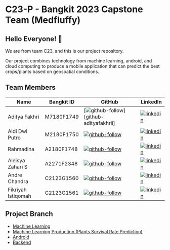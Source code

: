 # C23-P - Bangkit 2023 Capstone Team (Medfluffy)

## Hello Everyone! :wave:

We are from team C23, and this is our project repository.

Our project combines technology from machine learning, android, and cloud computing to produce a mobile application that can predict the best crops/plants based on geospatial conditions.

## Team Members
| Name | Bangkit ID | GitHub | LinkedIn |
| ------ | ------ | ------ | ------ |
| Aditya Fakhri | M7180F1749 | [![github-follow][github-shield]][github-adityafakhrii] | [![linkedin][linkedin-shield]][linkedin-darell] |
| Aldi Dwi Putro | M2180F1750 | [![github-follow][github-shield]][github-abed] | [![linkedin][linkedin-shield]][linkedin-abed] |
| Rahmadina | A2180F1748 | [![github-follow][github-shield]][github-shafiq] | [![linkedin][linkedin-shield]][linkedin-shafiq] |
| Aleisya Zahari S | A2271F2348 | [![github-follow][github-shield]][github-bagas] | [![linkedin][linkedin-shield]][linkedin-bagas] |
|  Andre Chandra | C2123G1560 | [![github-follow][github-shield]][github-daus] | [![linkedin][linkedin-shield]][linkedin-daus] |
| Fikriyah Istiqomah | C2123G1561 | [![github-follow][github-shield]][github-rian] | [![linkedin][linkedin-shield]][linkedin-rian] |

## Project Branch
- [Machine Learning][github-tandur-ml]
- [Machine Learning Production (Plants Survival Rate Prediction)][github-tandur-ml-production]
- [Android][github-tandur-android]
- [Backend][github-tandur-backend]




[//]: # (LINKS)

[github-tandur-ml]: https://github.com/Tandur-Team/tandur-ml
[github-tandur-ml-production]: https://github.com/Tandur-Team/tandur-ml-production
[github-tandur-android]: https://github.com/Tandur-Team/tandur-android
[github-tandur-backend]: https://github.com/Tandur-Team/tandur-backend

[github-shield]: https://img.shields.io/badge/github-0077B5?style=for-the-badge&logo=github&logoColor=white

[github-rian]: https://github.com/atharianr
[github-daus]: https://github.com/firdaus452maulana
[github-darell]: https://github.com/iam2dael2
[github-abed]: https://github.com/rezaabid
[github-bagas]: https://github.com/bagasandriann
[github-shafiq]: https://github.com/iqbalShafiq

[github-follow-rian]: https://img.shields.io/github/followers/atharianr?style=for-the-badge
[github-follow-daus]: https://img.shields.io/github/followers/firdaus452maulana?style=social
[github-follow-darell]: https://img.shields.io/github/followers/iam2dael2?style=social
[github-follow-abed]: https://img.shields.io/github/followers/rezaabid?style=social
[github-follow-bagas]: https://img.shields.io/github/followers/bagasandriann?style=social
[github-follow-shafiq]: https://img.shields.io/github/followers/iqbalShafiq?style=social&

[linkedin-shield]: https://img.shields.io/badge/LinkedIn-0077B5?style=for-the-badge&logo=linkedin&logoColor=white

[linkedin-rian]: https://www.linkedin.com/in/atharianr/
[linkedin-daus]: https://www.linkedin.com/in/muhammad-firdaus-maulana/
[linkedin-darell]: https://www.linkedin.com/in/darell-hermawan-887201223/
[linkedin-abed]: https://www.linkedin.com/in/reza-abid-abistha-857b6a234/
[linkedin-bagas]: https://www.linkedin.com/in/bagas-andrian-b09486204/
[linkedin-shafiq]: https://www.linkedin.com/in/iqbalshafiq/
